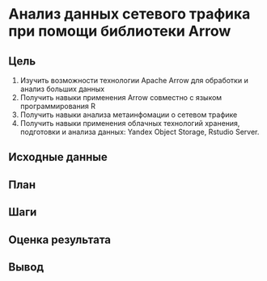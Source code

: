 # Анализ данных сетевого трафика при помощи библиотеки Arrow
## Цель
1. Изучить возможности технологии Apache Arrow для обработки и анализ больших
данных
2. Получить навыки применения Arrow совместно с языком программирования R
3. Получить навыки анализа метаинфомации о сетевом трафике
4. Получить навыки применения облачных технологий хранения, подготовки и
анализа данных: Yandex Object Storage, Rstudio Server.
## Исходные данные
## План

## Шаги
## Оценка результата
## Вывод


